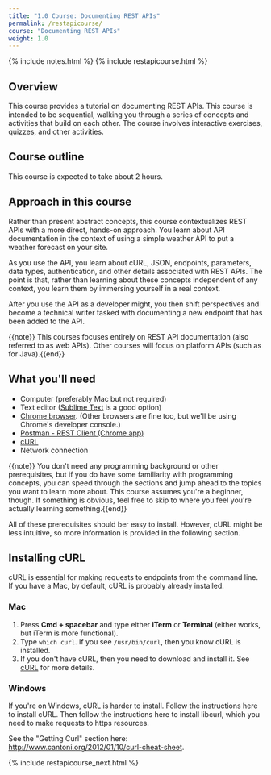 ```yaml
---
title: "1.0 Course: Documenting REST APIs"
permalink: /restapicourse/
course: "Documenting REST APIs"
weight: 1.0
---
```

{% include notes.html %}
{% include restapicourse.html %}

## Overview
This course provides a tutorial on documenting REST APIs. This course is intended to be sequential, walking you through a series of concepts and activities that build on each other. The course involves interactive exercises, quizzes, and other activities.

## Course outline

This course is expected to take about 2 hours.

## Approach in this course

Rather than present abstract concepts, this course contextualizes REST APIs with a more direct, hands-on approach. You learn about API documentation in the context of using a simple weather API to put a weather forecast on your site. 

As you use the API, you learn about cURL, JSON, endpoints, parameters, data types, authentication, and other details associated with REST APIs. The point is that, rather than learning about these concepts independent of any context, you learn them by immersing yourself in a real context.

After you use the API as a developer might, you then shift perspectives and become a technical writer tasked with documenting a new endpoint that has been added to the API.

{{note}} This courses focuses entirely on REST API documentation (also referred to as web APIs). Other courses will focus on platform APIs (such as for Java).{{end}}

## What you'll need

* Computer (preferably Mac but not required)
* Text editor ([Sublime Text](http://www.sublimetext.com/) is a good option)
* [Chrome browser](http://www.google.com/chrome/). (Other browsers are fine too, but we'll be using Chrome's developer console.)
* [Postman - REST Client (Chrome app)](https://chrome.google.com/webstore/detail/postman-rest-client/fdmmgilgnpjigdojojpjoooidkmcomcm?hl=en)
* [cURL](http://curl.haxx.se/)
* Network connection

{{note}} You don't need any programming background or other prerequisites, but if you do have some familiarity with programming concepts, you can speed through the sections and jump ahead to the topics you want to learn more about. This course assumes you're a beginner, though. If something is obvious, feel free to skip to where you feel you're actually learning something.{{end}}

All of these prerequisites should ber easy to install. However, cURL might be less intuitive, so more information is provided in the following section.

## Installing cURL
cURL is essential for making requests to endpoints from the command line.  If you have a Mac, by default, cURL is probably already installed. 

### Mac 
1. Press **Cmd + spacebar** and type either **iTerm** or **Terminal** (either works, but iTerm is more functional). 
2. Type `which curl`.
	If you see `/usr/bin/curl`, then you know cURL is installed. 
3. If you don't have cURL, then you need to download and install it. See [cURL](http://curl.haxx.se/) for more details.

### Windows
If you're on Windows, cURL is harder to install. Follow the instructions here to install cURL. Then follow the instructions here to install libcurl, which you need to make requests to https resources.

See the "Getting Curl" section here: http://www.cantoni.org/2012/01/10/curl-cheat-sheet.

{% include restapicourse_next.html %}